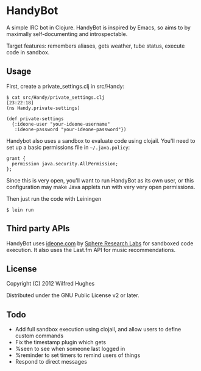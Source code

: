 # HandyBot

A simple IRC bot in Clojure. HandyBot is inspired by Emacs, so aims to
by maximally self-documenting and introspectable.

Target features: remembers aliases, gets weather, tube status, execute
code in sandbox.

## Usage

First, create a private_settings.clj in src/Handy:

    $ cat src/Handy/private_settings.clj                                                                                                                                                                    [23:22:18]
    (ns Handy.private-settings)
    
    (def private-settings
      {:ideone-user "your-ideone-username"
       :ideone-password "your-ideone-password"})

Handybot also uses a sandbox to evaluate code using clojail. You'll
need to set up a basic permissions file in `~/.java.policy`:

    grant {
      permission java.security.AllPermission;
    };

Since this is very open, you'll want to run HandyBot as its own user,
or this configuration may make Java applets run with very very open
permissions.
    
Then just run the code with Leiningen

    $ lein run
    
## Third party APIs

HandyBot uses [ideone.com](http://ideone.com) by
[Sphere Research Labs](http://sphere-research.com) for sandboxed code
execution. It also uses the Last.fm API for music recommendations.

## License

Copyright (C) 2012 Wilfred Hughes

Distributed under the GNU Public License v2 or later.

## Todo

* Add full sandbox execution using clojail, and allow users to define custom commands
* Fix the timestamp plugin which gets
* %seen to see when someone last logged in
* %reminder to set timers to remind users of things
* Respond to direct messages
